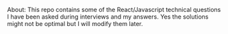 About:
This repo contains some of the React/Javascript technical questions I have been asked during interviews and my answers. Yes the solutions might not be optimal but I will modify them later.